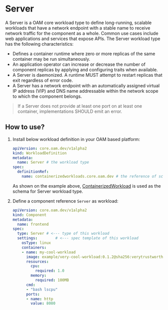 # Server

A Server is a OAM core workload type to define long-running, scalable workloads that have a network endpoint with a stable name to receive network traffic for the component as a whole. Common use cases include web applications and services that expose APIs. The Server workload type has the following characteristics:

- Defines a container runtime where zero or more replicas of the same container may be run simultaneously.
- An application operator can increase or decrease the number of component replicas by applying and configuring traits when available.
- A Server is daemonized. A runtime MUST attempt to restart replicas that exit regardless of error code.
- A Server has a network endpoint with an automatically assigned virtual IP address (VIP) and DNS name addressable within the network scope to which the component belongs.

> If a Server does not provide at least one port on at least one container, implementations SHOULD emit an error.

## How to use?

1. Install below workload definition in your OAM based platform:

	```yaml
	apiVersion: core.oam.dev/v1alpha2
	kind: WorkloadDefinition
	metadata:
	  name: Server # the workload type
	spec:
	  definitionRef:
	    name: containerizedworkloads.core.oam.dev # the reference of schema for this workload type. In Kubernetes it should be a full name of API resource
	```

	As shown on the example above, [ContainerizedWorkload](schema/containerized_workload.md) is used as the schema for Server workload type.

2. Define a component reference `Server` as workload:

	```yaml
	apiVersion: core.oam.dev/v1alpha2
	kind: Component
	metadata:
	  name: frontend
	spec:
	  type: Server # <--- type of this workload
	  settings:        # <--- spec template of this workload
	    osType: linux
	    containers:
	    - name: my-cool-workload
	      image: example/very-cool-workload:0.1.2@sha256:verytrustworthyhash
	      resources:
	        cpu:
	          required: 1.0
	        memory:
	          required: 100MB
	      cmd:
	      - "bash lscpu"
	      ports:
	      - name: http
	        value: 8080
	```

